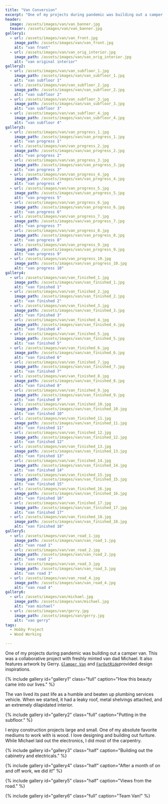 ```yaml
---
title: "Van Conversion"
excerpt: "One of my projects during pandemic was building out a camper van."
header:
  image: /assets/images/van/van_banner.jpg
  teaser: /assets/images/van/van_banner.jpg
gallery1:
  - url: /assets/images/van/van_front.jpg
    image_path: /assets/images/van/van_front.jpg
    alt: "van front"
  - url: /assets/images/van/van_orig_interior.jpg
    image_path: /assets/images/van/van_orig_interior.jpg
    alt: "van original interior"
gallery2:
  - url: /assets/images/van/van_subfloor_1.jpg
    image_path: /assets/images/van/van_subfloor_1.jpg
    alt: "van subfloor 1"
  - url: /assets/images/van/van_subfloor_2.jpg
    image_path: /assets/images/van/van_subfloor_2.jpg
    alt: "van subfloor 2"
  - url: /assets/images/van/van_subfloor_3.jpg
    image_path: /assets/images/van/van_subfloor_3.jpg
    alt: "van subfloor 3"
  - url: /assets/images/van/van_subfloor_4.jpg
    image_path: /assets/images/van/van_subfloor_4.jpg
    alt: "van subfloor 4"
gallery3:
  - url: /assets/images/van/van_progress_1.jpg
    image_path: /assets/images/van/van_progress_1.jpg
    alt: "van progress 1"
  - url: /assets/images/van/van_progress_2.jpg
    image_path: /assets/images/van/van_progress_2.jpg
    alt: "van progress 2"
  - url: /assets/images/van/van_progress_3.jpg
    image_path: /assets/images/van/van_progress_3.jpg
    alt: "van progress 3"
  - url: /assets/images/van/van_progress_4.jpg
    image_path: /assets/images/van/van_progress_4.jpg
    alt: "van progress 4"
  - url: /assets/images/van/van_progress_5.jpg
    image_path: /assets/images/van/van_progress_5.jpg
    alt: "van progress 5"
  - url: /assets/images/van/van_progress_6.jpg
    image_path: /assets/images/van/van_progress_6.jpg
    alt: "van progress 6"
  - url: /assets/images/van/van_progress_7.jpg
    image_path: /assets/images/van/van_progress_7.jpg
    alt: "van progress 7"
  - url: /assets/images/van/van_progress_8.jpg
    image_path: /assets/images/van/van_progress_8.jpg
    alt: "van progress 8"
  - url: /assets/images/van/van_progress_9.jpg
    image_path: /assets/images/van/van_progress_9.jpg
    alt: "van progress 9"
  - url: /assets/images/van/van_progress_10.jpg
    image_path: /assets/images/van/van_progress_10.jpg
    alt: "van progress 10"
gallery4:
  - url: /assets/images/van/van_finished_1.jpg
    image_path: /assets/images/van/van_finished_1.jpg
    alt: "van finished 1"
  - url: /assets/images/van/van_finished_2.jpg
    image_path: /assets/images/van/van_finished_2.jpg
    alt: "van finished 2"
  - url: /assets/images/van/van_finished_3.jpg
    image_path: /assets/images/van/van_finished_3.jpg
    alt: "van finished 3"
  - url: /assets/images/van/van_finished_4.jpg
    image_path: /assets/images/van/van_finished_4.jpg
    alt: "van finished 4"
  - url: /assets/images/van/van_finished_5.jpg
    image_path: /assets/images/van/van_finished_5.jpg
    alt: "van finished 5"
  - url: /assets/images/van/van_finished_6.jpg
    image_path: /assets/images/van/van_finished_6.jpg
    alt: "van finished 6"
  - url: /assets/images/van/van_finished_7.jpg
    image_path: /assets/images/van/van_finished_7.jpg
    alt: "van finished 7"
  - url: /assets/images/van/van_finished_8.jpg
    image_path: /assets/images/van/van_finished_8.jpg
    alt: "van finished 8"
  - url: /assets/images/van/van_finished_9.jpg
    image_path: /assets/images/van/van_finished_9.jpg
    alt: "van finished 9"
  - url: /assets/images/van/van_finished_10.jpg
    image_path: /assets/images/van/van_finished_10.jpg
    alt: "van finished 10"
  - url: /assets/images/van/van_finished_11.jpg
    image_path: /assets/images/van/van_finished_11.jpg
    alt: "van finished 11"
  - url: /assets/images/van/van_finished_12.jpg
    image_path: /assets/images/van/van_finished_12.jpg
    alt: "van finished 12"
  - url: /assets/images/van/van_finished_13.jpg
    image_path: /assets/images/van/van_finished_13.jpg
    alt: "van finished 13"
  - url: /assets/images/van/van_finished_14.jpg
    image_path: /assets/images/van/van_finished_14.jpg
    alt: "van finished 14"
  - url: /assets/images/van/van_finished_15.jpg
    image_path: /assets/images/van/van_finished_15.jpg
    alt: "van finished 15"
  - url: /assets/images/van/van_finished_16.jpg
    image_path: /assets/images/van/van_finished_16.jpg
    alt: "van finished 16"
  - url: /assets/images/van/van_finished_17.jpg
    image_path: /assets/images/van/van_finished_17.jpg
    alt: "van finished 17"
  - url: /assets/images/van/van_finished_18.jpg
    image_path: /assets/images/van/van_finished_18.jpg
    alt: "van finished 18"
gallery5:
  - url: /assets/images/van/van_road_1.jpg
    image_path: /assets/images/van/van_road_1.jpg
    alt: "van road 1"
  - url: /assets/images/van/van_road_2.jpg
    image_path: /assets/images/van/van_road_2.jpg
    alt: "van road 2"
  - url: /assets/images/van/van_road_3.jpg
    image_path: /assets/images/van/van_road_3.jpg
    alt: "van road 3"
  - url: /assets/images/van/van_road_4.jpg
    image_path: /assets/images/van/van_road_4.jpg
    alt: "van road 4"
gallery6:
  - url: /assets/images/van/michael.jpg
    image_path: /assets/images/van/michael.jpg
    alt: "van michael"
  - url: /assets/images/van/gerry.jpg
    image_path: /assets/images/van/gerry.jpg
    alt: "van gerry"
tags:
  - Hobby Project
  - Wood Working

---
```

One of my projects during pandemic was building out a camper van. This was a collaborative project with freshly minted van dad Michael. It also features artwork by Gerry. [`Glamper Van`](https://www.glampervan.us/) and [`FarOutRide`](https://faroutride.com/)provided design inspirations.

{% include gallery id="gallery1" class="full" caption="How this beauty came into our lives." %}

The van lived its past life as a humble and beaten up plumbing services vehicle. When we started, it had a leaky roof, metal shelvings attached, and an extremely dilapidated interior. 

{% include gallery id="gallery2" class="full" caption="Putting in the subfloor." %}

I enjoy construction projects large and small. One of my absolute favorite mediums to work with is wood. I love designing and building out furiture. While Michael laid out the electronics, I did most of the carpentry.

{% include gallery id="gallery3" class="half" caption="Building out the cabinetry and electricals." %}

{% include gallery id="gallery4" class="half" caption="After a month of on and off work, we did it!" %}

{% include gallery id="gallery5" class="half" caption="Views from the road." %}

{% include gallery id="gallery6" class="full" caption="Team Van!" %}
